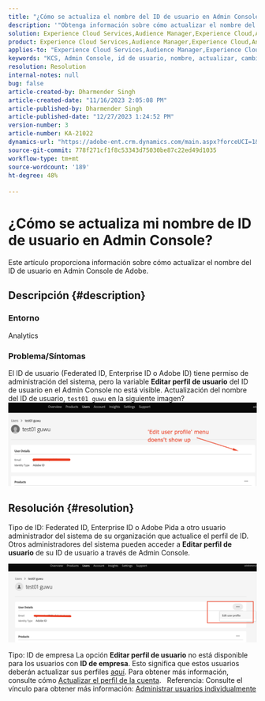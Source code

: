 ```yaml
---
title: "¿Cómo se actualiza el nombre del ID de usuario en Admin Console?"
description: '"Obtenga información sobre cómo actualizar el nombre del ID de usuario en Admin Console".'
solution: Experience Cloud Services,Audience Manager,Experience Cloud,Analytics,Target,Admin
product: Experience Cloud Services,Audience Manager,Experience Cloud,Analytics,Target,Admin
applies-to: "Experience Cloud Services,Audience Manager,Experience Cloud,Analytics,Target,Admin"
keywords: "KCS, Admin Console, id de usuario, nombre, actualizar, cambiar,"
resolution: Resolution
internal-notes: null
bug: false
article-created-by: Dharmender Singh
article-created-date: "11/16/2023 2:05:08 PM"
article-published-by: Dharmender Singh
article-published-date: "12/27/2023 1:24:52 PM"
version-number: 3
article-number: KA-21022
dynamics-url: "https://adobe-ent.crm.dynamics.com/main.aspx?forceUCI=1&pagetype=entityrecord&etn=knowledgearticle&id=2809f524-8984-ee11-8179-6045bd0063aa"
source-git-commit: 778f271cf1f8c53343d75030be87c22ed49d1035
workflow-type: tm+mt
source-wordcount: '189'
ht-degree: 48%

---
```


# ¿Cómo se actualiza mi nombre de ID de usuario en Admin Console?


Este artículo proporciona información sobre cómo actualizar el nombre del ID de usuario en Admin Console de Adobe.

## Descripción {#description}


### <b>Entorno</b>

Analytics

### Problema/Síntomas

El ID de usuario (Federated ID, Enterprise ID o Adobe ID) tiene permiso de administración del sistema, pero la variable <b>Editar perfil de usuario</b> del ID de usuario en el Admin Console no está visible. Actualización del nombre del ID de usuario, `test01 guwu` en la siguiente imagen? ![](assets/___2e09f524-8984-ee11-8179-6045bd0063aa___.png)


## Resolución {#resolution}


Tipo de ID: Federated ID, Enterprise ID o Adobe
Pida a otro usuario administrador del sistema de su organización que actualice el perfil de ID. Otros administradores del sistema pueden acceder a <b>Editar perfil de usuario</b> de su ID de usuario a través de Admin Console.

![](assets/5d528b6b-4667-ed11-9561-6045bd006e5a.png)

Tipo: ID de empresa
La opción <b>Editar perfil de usuario</b> no está disponible para los usuarios con <b>ID de empresa</b>. Esto significa que estos usuarios deberán actualizar sus perfiles [aquí](https://account.adobe.com/profile). Para obtener más información, consulte cómo [Actualizar el perfil de la cuenta](https://helpx.adobe.com/es/manage-account/using/edit-adobe-account-personal-profile.html).
 
Referencia: Consulte el vínculo para obtener más información: [Administrar usuarios individualmente](https://helpx.adobe.com/es/enterprise/using/manage-users-individually.html)
